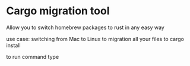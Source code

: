 
# Cargo migration tool


Allow you to switch homebrew packages to rust in any easy way

use case: switching from Mac to Linux to migration all your files to cargo install



to run command type
